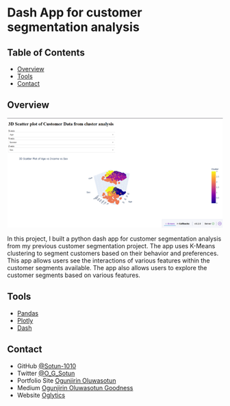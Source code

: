 # Dash App for customer segmentation analysis
<!-- TABLE OF CONTENTS -->

## Table of Contents

- [Overview](#overview)
- [Tools](#tools)
- [Contact](#contact)

<!-- OVERVIEW -->

## Overview

![screenshot](image.png)

In this project, I built a python dash app for customer segmentation analysis from my previous customer segmentation project. The app uses K-Means clustering to segment customers based on their behavior and preferences. This app allows users see the interactions of various features within the customer segments available. The app also allows users to explore the customer segments based on various features.

## Tools

- [Pandas](https://pandas.pydata.org)
- [Plotly](https://plotly.com/python/?_gl=1*1ki74vb*_gcl_au*OTI4MzA2MTkwLjE3NTc0NTQ0MTY.*_ga*NTg3OTQ0NTE3LjE3NTc0NTQ0MTU.*_ga_6G7EE0JNSC*czE3NTc0NTQ0MTYkbzEkZzEkdDE3NTc0NTQ0NDIkajM0JGwwJGgw)
- [Dash](https://dash.plotly.com/?_gl=1*urssjf*_gcl_au*OTI4MzA2MTkwLjE3NTc0NTQ0MTY.*_ga*NTg3OTQ0NTE3LjE3NTc0NTQ0MTU.*_ga_6G7EE0JNSC*czE3NTc0NTQ0MTYkbzEkZzEkdDE3NTc0NTQ1MDEkajM1JGwwJGgw)

## Contact

- GitHub [@Sotun-1010](https://github.com/Sotun-1010)
- Twitter [@O_G_Sotun](https://twitter.com/O_G_Sotun?t=kRiO1YNhYKn8NJJnxTZ42A&s=03)
- Portfolio Site [Ogunjirin Oluwasotun](https://www.datascienceportfol.io/oluwasotunogunjirind)
- Medium [Ogunjirin Oluwasotun Goodness](https://medium.com/@oluwasotunogunjirin)
- Website [Oglytics](https://oglytics.webflow.io/)
